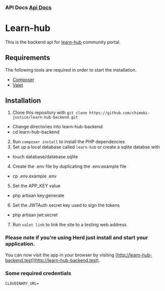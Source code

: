 ### API Docs [Api Docs](https://learn-hub-backend-api.onrender.com/api/docs)


# Learn-hub

This is the backend api for [learn-hub](https://learn-hub-rosy.vercel.app/) community portal.

## Requirements

The following tools are required in order to start the installation.

- [Composer](https://getcomposer.org/download/)
- [Valet](https://laravel.com/docs/valet#installation)

## Installation

1. Clone this repository with `git clone https://github.com/chimobi-justice/learn-hub-backend.git`
-   Change directories into learn-hub-backend
-   cd learn-hub-backend
2. Run `composer install` to install the PHP dependencies
3. Set up a local database called `learn-hub` or create a sqlite databse with 
-  touch database/database.sqlite
4. Create the .env file by duplicating the .env.example file
-   cp .env.example .env
5. Set the APP_KEY value
-   php artisan key:generate
6. Set the JWTAuth secret key used to sign the tokens
-  php artisan jwt:secret  
7. Run `valet link` to link the site to a testing web address


### Please note if you're using Herd just install and start your application. 

You can now visit the app in your browser by visiting [http://learn-hub-backend.test](http://learn-hub-backend.test).

### Some required credentials

```
CLOUDINARY_URL=
```
